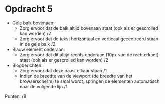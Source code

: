 # Opdracht 5

- Gele balk bovenaan:
  - Zorg ervoor dat de balk altijd bovenaan staat (ook als er gescrolled kan worden) /2
  - Zorg ervoor dat de tekst horizontaal en verticaal gecentreerd staan in de gele balk /2
- Blauw element onderaan:
  - Zorg ervoor dat dit altijd rechts onderaan (10px van de rechterkant) staat (ook als er gescrolled kan worden) /2
- Blogberichten:
  - Zorg ervoor dat deze naast elkaar staan /1
  - Indien de breedte van de viewport (de breedte van het browserscherm) te smal wordt, springen de elementen automatisch naar de volgende lijn /1

Punten: /8